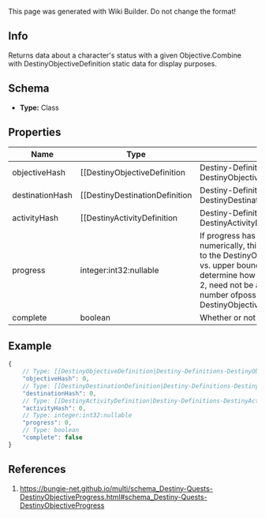 <span class="wiki-builder">This page was generated with Wiki Builder. Do not change the format!</span>

## Info
Returns data about a character's status with a given Objective.Combine with DestinyObjectiveDefinition static data for display purposes.

## Schema
* **Type:** Class

## Properties
Name | Type | Description
---- | ---- | -----------
objectiveHash | [[DestinyObjectiveDefinition|Destiny-Definitions-DestinyObjectiveDefinition]]:ManifestDefinition:integer:uint32 | The unique identifier of the Objective being referred to.  Use to look up the DestinyObjectiveDefinition in static data.
destinationHash | [[DestinyDestinationDefinition|Destiny-Definitions-DestinyDestinationDefinition]]:ManifestDefinition:integer:uint32:nullable | If the Objective has a Destination associated with it, this is the unique identifier of the Destination being referred to.Use to look up the DestinyDestinationDefinition in static data.This will give localized data about *where* in the universe the objective should be achieved.
activityHash | [[DestinyActivityDefinition|Destiny-Definitions-DestinyActivityDefinition]]:ManifestDefinition:integer:uint32:nullable | If the Objective has an Activity associated with it, this is the unique identifier of the Activity being referred to.Use to look up the DestinyActivityDefinition in static data.This will give localized data about *what* you should be playing for the objective to be achieved.
progress | integer:int32:nullable | If progress has been made, and the progress can be measured numerically, this will be the value of that progress.You can compare it to the DestinyObjectiveDefinition.completionValue property for current vs. upper bounds,and use DestinyObjectiveDefinition.valueStyle to determine how this should be rendered.Note that progress, in Destiny 2, need not be a literal numeric progression.  It could be one of a number ofpossible values, even a Timestamp.  Always examine DestinyObjectiveDefinition.valueStyle before renderingprogress.
complete | boolean | Whether or not the Objective is completed.

## Example
```javascript
{
    // Type: [[DestinyObjectiveDefinition|Destiny-Definitions-DestinyObjectiveDefinition]]:ManifestDefinition:integer:uint32
    "objectiveHash": 0,
    // Type: [[DestinyDestinationDefinition|Destiny-Definitions-DestinyDestinationDefinition]]:ManifestDefinition:integer:uint32:nullable
    "destinationHash": 0,
    // Type: [[DestinyActivityDefinition|Destiny-Definitions-DestinyActivityDefinition]]:ManifestDefinition:integer:uint32:nullable
    "activityHash": 0,
    // Type: integer:int32:nullable
    "progress": 0,
    // Type: boolean
    "complete": false
}

```

## References
1. https://bungie-net.github.io/multi/schema_Destiny-Quests-DestinyObjectiveProgress.html#schema_Destiny-Quests-DestinyObjectiveProgress
